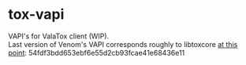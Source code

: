 # tox-vapi
VAPI's for ValaTox client (WIP).  
Last version of Venom's VAPI corresponds roughly to libtoxcore [at this point](https://github.com/irungentoo/toxcore/tree/54fdf3bdd653ebf6e55d2cb93fcae41e68436e11): 54fdf3bdd653ebf6e55d2cb93fcae41e68436e11
